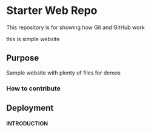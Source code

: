 # Starter Web Repo

This repository is for showing how Git and GitHub work

this is simple website

## Purpose

Sample website with plenty of files for demos

### How to contribute

## Deployment

#### INTRODUCTION